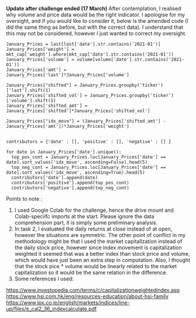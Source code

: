 **Update after challenge ended (17 March)** 
After contemplation, I realised why volume and price data would be the right indicator. I apologise for my oversight, and if you would like to consider it, below is the amended code (I did the same thing as before, but with the correct data). I understand that this may not be considered, however I just wanted to correct my oversight. 
```
January_Prices = last[last['date'].str.contains('2021-01')]
January_Prices['weight'] = mkt_cap['weight'].where(mkt_cap['date'].str.contains('2021-01'))
January_Prices['volume'] = volume[volume['date'].str.contains('2021-01')]
January_Prices['amt'] = January_Prices['last']*January_Prices['volume']

January_Prices["shifted"] = January_Prices.groupby('ticker')['last'].shift(1)
January_Prices['shifted_vol'] = January_Prices.groupby('ticker')['volume'].shift(1)
January_Prices['shifted_amt'] = January_Prices['shifted']*January_Prices['shifted_vol']

January_Prices["idx_move"] = (January_Prices['shifted_amt'] - January_Prices['amt'])*January_Prices['weight']


contributors = {'date' : [], 'positive' : [], 'negative' : [] }

for date in January_Prices['date'].unique():
  top_pos_cont = January_Prices.loc[January_Prices['date'] == date].sort_values('idx_move', ascending=False).head(5)
  top_neg_cont = January_Prices.loc[January_Prices['date'] == date].sort_values('idx_move', ascending=True).head(5)
  contributors['date'].append(date)
  contributors['positive'].append(top_pos_cont)
  contributors['negative'].append(top_neg_cont)
```


Points to note : 

1. I used Google Colab for the challenge, hence the drive mount and Colab-speciifc imports at the start. Please ignore the data comprehension part, it is simply some preliminary analysis.
2. In task 2, I evaluated the daily returns at close instead of at open, however the situations are symmetric. The other point of conflict in my methodology might be that I used the market capitallzation instead of the daily stock price, however since index movement is capitalization weighted it seemed that was a better index than stock price and volume, which would have just been an extra step in computation. Also, I thought that the stock pice * volume would be linearly related to the market capitalization so it would be the same relation in the difference. 
3. Some references I used:
   
https://www.investopedia.com/terms/c/capitalizationweightedindex.asp
https://www.hsi.com.hk/eng/resources-education/about-hsi-family
https://www.jpx.co.jp/english/markets/indices/line-up/files/e_cal2_36_indexcalculate.pdf
